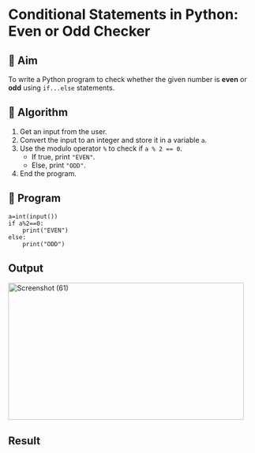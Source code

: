 # Conditional Statements in Python: Even or Odd Checker

## 🎯 Aim
To write a Python program to check whether the given number is **even** or **odd** using `if...else` statements.

## 🧠 Algorithm
1. Get an input from the user.
2. Convert the input to an integer and store it in a variable `a`.
3. Use the modulo operator `%` to check if `a % 2 == 0`.
   - If true, print `"EVEN"`.
   - Else, print `"ODD"`.
4. End the program.

## 🧾 Program
```
a=int(input())
if a%2==0:
    print("EVEN")
else:
    print("ODD")
```

## Output
<img width="477" height="278" alt="Screenshot (61)" src="https://github.com/user-attachments/assets/293770c7-0eb0-4859-9eb9-469fca2d91ff" />


## Result
